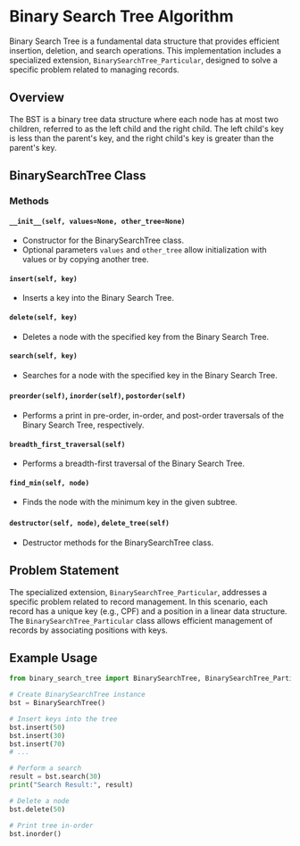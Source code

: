 # Binary Search Tree Algorithm

Binary Search Tree is a fundamental data structure that provides efficient insertion, deletion, and search operations. This implementation includes a specialized extension, `BinarySearchTree_Particular`, designed to solve a specific problem related to managing records.

## Overview

The BST is a binary tree data structure where each node has at most two children, referred to as the left child and the right child. The left child's key is less than the parent's key, and the right child's key is greater than the parent's key.

## BinarySearchTree Class

### Methods

#### `__init__(self, values=None, other_tree=None)`

- Constructor for the BinarySearchTree class.
- Optional parameters `values` and `other_tree` allow initialization with values or by copying another tree.

#### `insert(self, key)`

- Inserts a key into the Binary Search Tree.

#### `delete(self, key)`

- Deletes a node with the specified key from the Binary Search Tree.

#### `search(self, key)`

- Searches for a node with the specified key in the Binary Search Tree.

#### `preorder(self)`, `inorder(self)`, `postorder(self)`

- Performs a print in pre-order, in-order, and post-order traversals of the Binary Search Tree, respectively.

#### `breadth_first_traversal(self)`

- Performs a breadth-first traversal of the Binary Search Tree.

#### `find_min(self, node)`

- Finds the node with the minimum key in the given subtree.

#### `destructor(self, node)`, `delete_tree(self)`

- Destructor methods for the BinarySearchTree class.

## Problem Statement

The specialized extension, `BinarySearchTree_Particular`, addresses a specific problem related to record management. In this scenario, each record has a unique key (e.g., CPF) and a position in a linear data structure. The `BinarySearchTree_Particular` class allows efficient management of records by associating positions with keys.

## Example Usage

```python
from binary_search_tree import BinarySearchTree, BinarySearchTree_Particular

# Create BinarySearchTree instance
bst = BinarySearchTree()

# Insert keys into the tree
bst.insert(50)
bst.insert(30)
bst.insert(70)
# ...

# Perform a search
result = bst.search(30)
print("Search Result:", result)

# Delete a node
bst.delete(50)

# Print tree in-order
bst.inorder()
